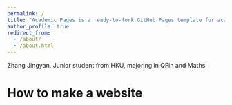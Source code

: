 ```yaml
---
permalink: /
title: "Academic Pages is a ready-to-fork GitHub Pages template for academic personal websites"
author_profile: true
redirect_from: 
  - /about/
  - /about.html
---
```


Zhang Jingyan, Junior student from HKU, majoring in QFin and Maths

How to make a website
======
